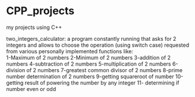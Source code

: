 # CPP_projects
my projects using C++

two_integers_calculator:
  a program constantly running that asks for 2 integers and allows to choose the operation (using switch case) requested from various personally implemented functions like:  
  1-Maximum of 2 numbers
  2-Minimum of 2 numbers
  3-addition of 2 numbers
  4-subtraction of 2 numbers
  5-multiplication of 2 numbers
  6-division of 2 numbers
  7-greatest common divisor of 2 numbers
  8-prime number determination of 2 numbers
  9-getting squareroot of number
  10-getting result of powering the number by any integer
  11- determining if number even or odd
  
